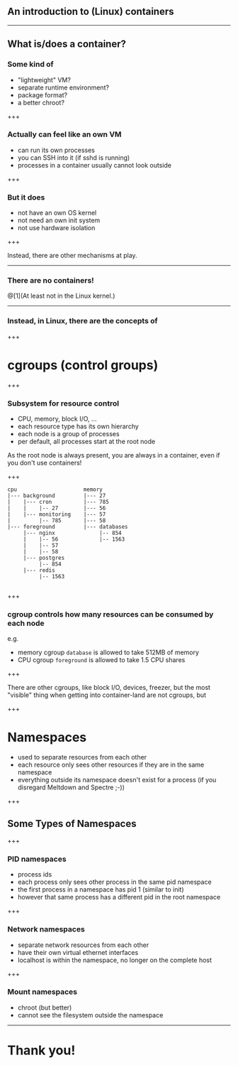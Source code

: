 ## An introduction to (Linux) containers

---

## What is/does a container?

### Some kind of 

 - "lightweight" VM?
 - separate runtime environment?
 - package format?
 - a better chroot?

+++

### Actually can feel like an own VM

 - can run its own processes
 - you can SSH into it (if sshd is running)
 - processes in a container usually cannot look outside

+++

### But it does

 - not have an own OS kernel
 - not need an own init system
 - not use hardware isolation

+++

Instead, there are other mechanisms at play.

---




### There are no containers!

@[1](At least not in the Linux kernel.)

---

### Instead, in Linux, there are the concepts of 


+++
# cgroups (control groups)

+++
### Subsystem for resource control

 - CPU, memory, block I/O, ...
 - each resource type has its own hierarchy
 - each node is a group of processes
 - per default, all processes start at the root node

As the root node is always present, you are always in a container, even if you don't use containers!

+++

```
cpu                     memory
|--- background         |--- 27
|    |--- cron          |--- 785
|    |    |-- 27        |--- 56
|    |--- monitoring    |--- 57
|         |-- 785       |--- 58
|--- foreground         |--- databases
     |--- nginx              |-- 854
     |    |-- 56             |-- 1563
     |    |-- 57
     |    |-- 58
     |--- postgres
          |-- 854
     |--- redis
          |-- 1563
  

```
+++
### cgroup controls how many resources can be consumed by each node

e.g.

 - memory cgroup `database` is allowed to take 512MB of memory
 - CPU cgroup `foreground` is allowed to take 1.5 CPU shares

+++

There are other cgroups, like block I/O, devices, freezer, but the most "visible" thing when getting into container-land are not cgroups, but

+++
# Namespaces

 - used to separate resources from each other
 - each resource only sees other resources if they are in the same namespace
 - everything outside its namespace doesn't exist for a process (if you disregard Meltdown and Spectre ;-))

+++

## Some Types of Namespaces

+++

### PID namespaces

 - process ids
 - each process only sees other process in the same pid namespace
 - the first process in a namespace has pid 1 (similar to init)
 - however that same process has a different pid in the root namespace

+++

### Network namespaces

 - separate network resources from each other
 - have their own virtual ethernet interfaces
 - localhost is within the namespace, no longer on the complete host

+++

### Mount namespaces

 - chroot (but better)
 - cannot see the filesystem outside the namespace



---

# Thank you!
